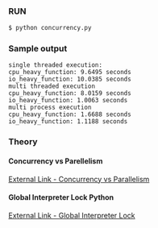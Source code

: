### RUN

```bash
$ python concurrency.py
```

### Sample output
```
single threaded execution:
cpu_heavy_function: 9.6495 seconds
io_heavy_function: 10.0385 seconds
multi threaded execution
cpu_heavy_function: 8.0159 seconds
io_heavy_function: 1.0063 seconds
multi process execution
cpu_heavy_function: 1.6688 seconds
io_heavy_function: 1.1188 seconds
```

### Theory

#### Concurrency vs Parellelism

[External Link - Concurrency vs Parallelism](https://medium.com/@itIsMadhavan/concurrency-vs-parallelism-a-brief-review-b337c8dac350)

#### Global Interpreter Lock Python

[External Link - Global Interpreter Lock](https://realpython.com/python-gil/)